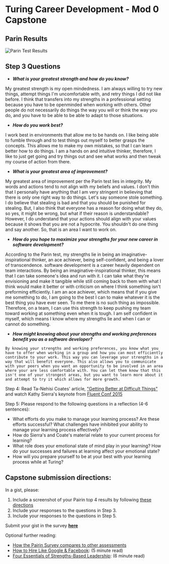 # Turing Career Development - Mod 0 Capstone

## Parin Results

![Parin Test Results](https://imgur.com/TDSwbAb)

## Step 3 Questions

  * ***What is your greatest strength and how do you know?***

  My greatest strength is my open mindedness. I am always willing to try new things, attempt things I'm uncomfortable with, and retry things I did not like before. I think that transfers into my strengths in a professional setting because you have to be openminded when working with others. Other people do not necessarily do things the way you will or think the way you do, and you have to be able to be able to adapt to those situations.

   * ***How do you work best?***

   I work best in environments that allow me to be hands on. I like being able to fumble through and to test things out myself to better grasps the concepts. This allows me to make my own mistakes, so that I can learn better how to do things. I am a hands on and intuitive thinker, therefore, I like to just get going and try things out and see what works and then tweak my course of action from there.

   * ***What is your greatest area of improvement?***

   My greatest area of improvement per the Parin test lies in integrity. My words and actions tend to not align with my beliefs and values. I don't thin that I personally have anything that I am very stringent in believing that there is only one right way to do things. Let's say someone stole something. I do believe that stealing is bad and that you should be punished for stealing. But, I also think that everyone has a reason for doing what they do, so yes, it might be wrong, but what if their reason is understandable? However, I do understand that your actions should align with your values because it shows that you are not a hypocrite. You shouldn't do one thing and say another. So, that is an area I want to work on.

   * ***How do you hope to maximize your strengths for your new career in software development?***

   According to the Parin test, my strengths lie in being an imaginative-inspirational thinker, an ace achiever, being self-confident, and being a lover of transcendence. software development is a career heavily dependent on team interactions. By being an imaginative-inspirational thinker, this means that I can take someone's idea and run with it. I can take what they're envisioning and make it tangible while still coming back to them with what I think would make it better or with criticism on where I think something isn't preforming efficiently. I am an ace achiever, which means that if you give me something to do, I am going to the best I can to make whatever it is the best thing you have ever seen. To me there is no such thing as impossible. Therefore, on a team, I can use this strength to keep pushing my team toward working at something even when it is tough. I am self confident in myself, which means I know where my strengths lie and when I can or cannot do something. 

   * ***How might knowing about your strengths and working preferences benefit you as a software developer?***

    By knowing your strengths and working preferences, you know what you have to offer when working in a group and how you can most efficiently contribute to your work. This way you can leverage your strengths in a way that will benefit everyone. This also allows you to communicate with your peers when you want an opportunity to be involved in an area where your are less comfortable with. You can let them know that this isn't one of your strongest areas, but you want to learn more about it and attempt to try it which allows for more growth.

 Step 4: Read Ta-Nehisi Coates' article, ["Getting Better at Difficult Things"](http://www.theatlantic.com/education/archive/2015/03/a-quick-note-on-getting-better-at-difficult-things/387133/) and watch Kathy Sierra's keynote from [Fluent Conf 2015](https://www.youtube.com/watch?v=FKTxC9pl-WM)

 Step 5: Please respond to the following questions in a reflection (4-6 sentences):
  * What efforts do you make to manage your learning process? Are these efforts successful? What challenges have inhibited your ability to manage your learning process effectively?
  * How do Sierra's and Coate's material relate to your current process for learning?
  * What role does your emotional state of mind play in your learning? How do your successes and failures at learning affect your emotional state?
  * How will you prepare yourself to be at your best with your learning process while at Turing?

## **Capstone submission directions:**
In a gist, please:
1. Include a screenshot of your Pairin top 4 results by following [these directions](https://gist.github.com/kannankumar/4c613cac6d9db896062a16e1cc57d3e5)
2. Include your responses to the questions in Step 3.
3. Include your responses to the questions in Step 5.

Submit your gist in the survey **[here](https://sites.google.com/casimircreative.com/enrollment/mod-0-capstone-fka-pre-work?authuser=0)**

Optional further reading:
   * [How the Pairin Survey compares to other assessments](https://github.com/turingschool/career-development-curriculum/blob/master/files/Survey%20Comparisons.pdf)
   * [How to Hire Like Google & Facebook](https://www.forbes.com/sites/ashoka/2014/04/15/how-to-hire-like-google-and-facebook-evaluating-candidates-beyond-their-technical-ability/#64c08fc513bf): (5 minute read)
   * [Four Essentials of Strengths-Based Leadership](http://www.forbes.com/sites/ekaterinawalter/2013/08/27/four-essentials-of-strength-based-leadership/#76b62a91fa21): (6 minute read)
